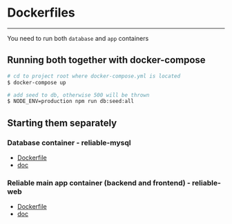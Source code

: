 # Dockerfiles

---

You need to run both `database` and `app` containers

## Running both together with docker-compose

```bash
# cd to project root where docker-compose.yml is located
$ docker-compose up
```

```bash
# add seed to db, otherwise 500 will be thrown
$ NODE_ENV=production npm run db:seed:all
```

## Starting them separately

### Database container - reliable-mysql

- [Dockerfile](https://github.com/macacajs/reliable/blob/master/docker/reliable-mysql/Dockerfile)
- [doc](https://github.com/macacajs/reliable/blob/master/docker/reliable-mysql/README.md)

### Reliable main app container (backend and frontend) - reliable-web
- [Dockerfile](https://github.com/macacajs/reliable/blob/master/Dockerfile)
- [doc](https://github.com/macacajs/reliable/blob/master/docker/reliable-web/README.md)
